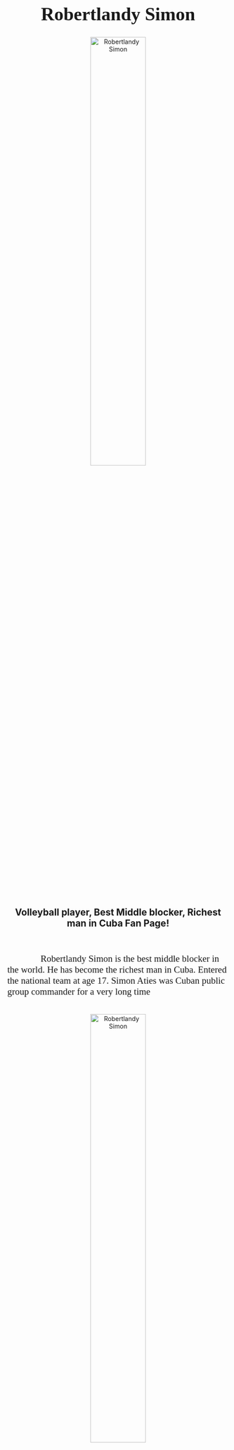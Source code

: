 
<h1 style="font-family:Brush Script MT; font-size:300%;" align="center" > <b> Robertlandy Simon </b></h1>
<div align="center">
    <img    src="https://i.ytimg.com/vi/KUg7lV6hqeU/maxresdefault.jpg"
            title="Robertlandy Simon"
            width="50%"
            height="50%" 
            />
            
</div>

<h2 align="center" > Volleyball player, Best Middle blocker, Richest man in Cuba Fan Page! </h2>

<br>

<p style = "text-indent: 2cm; font-family: Comic Sans MS; font-size:150%">
            Robertlandy Simon is the best middle blocker in the world. He has become the richest man in Cuba. Entered the national team at age 17. Simon Aties was Cuban public group commander for a very long time
    
</p>

<br>

<div align="center">
    <img    src=https://oncubanews.com/wp-content/uploads/2019/09/cuba-voly-simon.jpg
            title="Robertlandy Simon"
            width="50%"
            height="50%" 
            />

<p style = "text index: 2cm; font-family: Comic Sans MS; font-size:150%"
            Robertlandy Simón Aties (born 11 June 1987) is a Cuban volleyball player, a member of Cuba men national volleyball team from 2005–2010 and from 2019 to present day               and also Italian club Cucine Lube Civitanova, 2009 NORCECA Champion, silver medalist of the 2010 World Championship, double South Korean Champion (2015, 2016).

   </p>
   
<br>


<table>
    <tr>
        <th>Name</th>
        <td>Robertlandy Simon</td>
    </tr>
    <tr>
        <th>Age</th>
        <td>34</td>
    </tr>
    <tr>
        <th>Birthday</th>
        <td>11 June 1987</td>
    </tr>
        <tr>
        <th>Nationality</th>
        <td>Cuba</td>
    </tr>
    <tr>
        <th>Weight</th>
        <td>246.9 lbs</td>
    </tr>
    <tr>
        <th>Place of Birth</th>
        <td>Guantanamo Cuba</td>
    </tr>
    <tr>
        <th>Star sign</th>
        <td>Gemini</td>
    </tr>
    <tr>
        <th>Height/th>
      <td>(6'9)</td>
      <td>
</table>


<br><br>

<p>
    <i>Made by: <u></u> on December 7, 2021</i>
</p>
